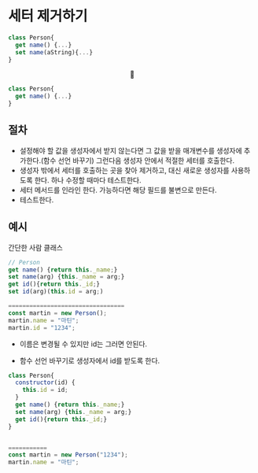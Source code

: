 # 세터 제거하기

```JavaScript
class Person{
  get name() {...}
  set name(aString){...}
}
```

<center>🔽</center>

```JavaScript
class Person{
  get name() {...}
}
```

## 절차

-   설정해야 할 값을 생성자에서 받지 않는다면 그 값을 받을 매개변수를 생성자에 추가한다.(함수 선언 바꾸기) 그런다음 생성자 안에서 적절한 세터를 호출한다.
-   생성자 밖에서 세터를 호출하는 곳을 찾아 제거하고, 대신 새로운 생성자를 사용하도록 한다. 하나 수정할 때마다 테스트한다.
-   세터 메서드를 인라인 한다. 가능하다면 해당 필드를 불변으로 만든다.
-   테스트한다.

## 예시

간단한 사람 클래스

```JavaScript
// Person
get name() {return this._name;}
set name(arg) {this._name = arg;}
get id(){return this._id;}
set id(arg)(this.id = arg;)

=================================
const martin = new Person();
martin.name = "마틴";
martin.id = "1234";
```

-   이름은 변경될 수 있지만 id는 그러면 안된다.

-   함수 선언 바꾸기로 생성자에서 id를 받도록 한다.

```JavaScript
class Person{
  constructor(id) {
    this.id = id;
  }
  get name() {return this._name;}
  set name(arg) {this._name = arg;}
  get id(){return this._id;}
}


===========
const martin = new Person("1234");
martin.name = "마틴";
```
